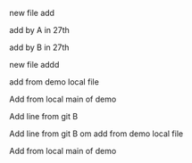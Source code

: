 
new file add

add by A in 27th

add by B in 27th

new file addd

add from demo local file

Add from local main of demo

Add line from git B

Add line from git B om
add from demo local file

Add from local main of demo

